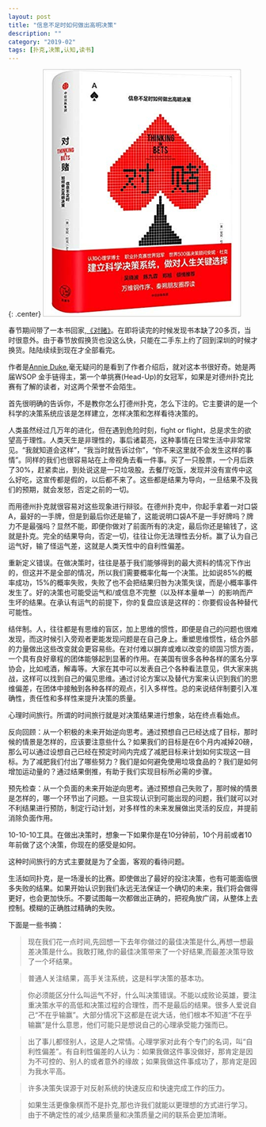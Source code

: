 ```yaml
---
layout: post
title: "信息不足时如何做出高明决策"
description: ""
category: "2019-02"
tags: [扑克,决策,认知,读书]
---
```


{: .center}
![](/assets/2019-02-17-Thinking-In-Bet.jpg)

春节期间带了一本书回家,[《对赌》](https://www.amazon.cn/dp/B07KLFJDQJ/ref=cngwdyfloorv2_recs_0?pf_rd_p=01374bfc-6b07-4245-85bc-343e152d609c&pf_rd_s=desktop-2&pf_rd_t=36701&pf_rd_i=desktop&pf_rd_m=A1AJ19PSB66TGU&pf_rd_r=S0CHNHNCW6SFNE0670W6&pf_rd_r=S0CHNHNCW6SFNE0670W6&pf_rd_p=01374bfc-6b07-4245-85bc-343e152d609c)。在即将读完的时候发现书本缺了20多页，当时很意外。由于春节放假换货也没这么快，只能在二手东上约了回到深圳的时候才换货。陆陆续续到现在才全部看完。

作者是[Annie Duke](https://en.wikipedia.org/wiki/Annie_Duke),毫无疑问的是看到了作者介绍后，就对这本书很好奇。她是两届WSOP 金手链得主，第一个单挑赛(Head-Up)的女冠军，如果是对德州扑克比赛有了解的读者，对这两个荣誉不会陌生。

首先很明确的告诉你，不是教你怎么打德州扑克，怎么下注的。它主要讲的是一个科学的决策系统应该是怎样建立，怎样决策和怎样看待决策的。

人类虽然经过几万年的进化，但在遇到危险时刻，fight or flight，总是求生的欲望高于理性。人类天生是非理性的，事后诸葛亮，这种事情在日常生活中非常常见。“我就知道会这样”，“我当时就告诉过你”，“你不来这里就不会发生这样的事情”。同样的我们也很容易站在上帝视角去看一件事。买了一只股票，一个月后跌了30%，赶紧卖出，到处说这是一只垃圾股。去餐厅吃饭，发现并没有宣传中这么好吃，这宣传都是假的，以后都不来了。这些都是结果为导向，一旦结果不及我们的预期，就会发怒，否定之前的一切。

而用德州扑克就很容易对这些现象进行辩驳。在德州扑克中，你起手拿着一对口袋A，最好的一手牌，但是到最后你还是输了，这能说明口袋A不是一手好牌吗？牌力不是最强吗？显然不能，即便你做对了前面所有的决定，最后你还是输钱了，这就是扑克。完全的结果导向，否定一切，往往让你无法理性去分析。赢了认为自己运气好，输了怪运气差，这就是人类天性中的自利性偏差。


重新定义错误。在做决策时，往往是基于我们能够得到的最大资料的情况下作出的，但这并不是全部的情况，所以我们需要概率化每一个决策。比如说85%的概率成功，15%的概率失败，失败了也不会把结果归咎为决策失误，而是小概率事件发生了。好的决策也可能受运气和/或信息不完整（以及样本量单一）的影响而产生坏的结果。在承认有运气的前提下，你的复盘应该是这样的：你要假设各种替代可能性。

结伴制。人，往往都是有思维的盲区，加上思维的惯性，即便是自己的问题也很难发现，而这时候引入旁观者更能发现问题是在自己身上。重塑思维惯性，结合外部的力量做出这些改变就会更容易些。在对付难以摒弃或难以改变的顽固习惯方面，一个具有良好章程的团体能够起到显著的作用。在美国有很多各种各样的匿名分享协会，比如戒酒，解毒等。大家在其中可以发表自己个各种看法意见，供大家来挑战，这样可以找到自己的偏见思维。通过讨论方案以及替代方案来认识到我们的思维偏差，在团体中接触到各种各样的观点，引入多样性。总的来说结伴制要引入准确性，责任性和多样性来提升决策的质量。

心理时间旅行。所谓的时间旅行就是对决策结果进行想象，站在终点看始点。

反向回顾：从一个积极的未来开始逆向思考。通过预想自己已经达成了目标，那时候的情景是怎样的，应该要注意些什么？如果我们的目标是在6个月内减掉20磅，那么可以通过设想自己已经在预定时间内完成了减肥目标来计划如何实现这一目标。为了减肥我们付出了哪些努力？我们是如何避免使用垃圾食品的？我们是如何增加运动量的？通过结果倒推，有助于我们实现目标所必需的步骤。

预先检查：从一个负面的未来开始逆向思考。通过预想自己失败了，那时候的情景是怎样的，哪一个环节出了问题。一旦实现认识到可能出现的问题，我们就可以对不利结果进行预防，制定行动计划，对多样性的未来发展做出灵活的反应，并提前消除负面作用。

10-10-10工具。在做出决策时，想象一下如果你是在10分钟前，10个月前或者10年前做了这个决策，你现在的感受是如何。

这种时间旅行的方式主要就是为了全面，客观的看待问题。

生活如同扑克，是一场漫长的比赛。即使做出了最好的投注决策，也有可能面临很多失败的结果。如果开始认识到我们永远无法保证一个确切的未来，我们将会做得更好，也会更加快乐。不要试图每一次都做出正确的，把视角放广阔，从整体上去控制。模糊的正确胜过精确的失败。


下面是一些书摘：

>现在我们花一点时间,先回想一下去年你做过的最佳决策是什么,再想一想最差决策是什么。我敢打赌,你的最佳决策带来了一个好结果,而最差决策导致了一个坏结果。

>普通人关注结果，高手关注系统，这是科学决策的基本功。

>你必须能区分什么叫运气不好，什么叫决策错误。不能以成败论英雄，要注重决策水平的高低和决策过程的合理性，而不是最后的结果。很多人爱说自己“不在乎输赢”。大部分情况下这都是在说大话，他们根本不知道“不在乎输赢”是什么意思，他们可能只是想说自己的心理承受能力强而已。

>出了事儿都怪别人，这是人之常情。心理学家对此有个专门的名词，叫“自利性偏差”。有自利性偏差的人认为：如果我做这件事没做好，那肯定是因为不可控的、别人的或者意外的缘故；如果我做这件事成功了，那肯定是因为我水平高。

>许多决策失误源于对反射系统的快速反应和快速完成工作的压力。

>如果生活更像象棋而不是扑克,那也许我们就能以更理想的方式进行学习。由于不确定性的减少,结果质量和决策质量之间的联系会更加清晰。
